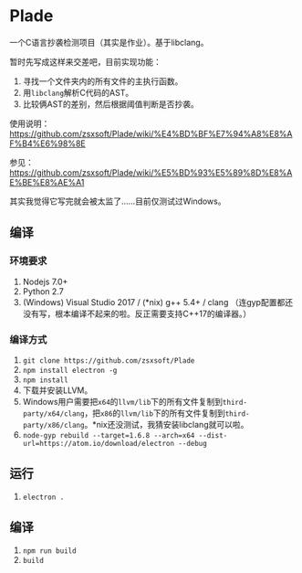 # Plade

一个C语言抄袭检测项目（其实是作业）。基于libclang。

暂时先写成这样来交差吧，目前实现功能：
1. 寻找一个文件夹内的所有文件的主执行函数。
1. 用``libclang``解析C代码的AST。
1. 比较俩AST的差别，然后根据阈值判断是否抄袭。

使用说明：https://github.com/zsxsoft/Plade/wiki/%E4%BD%BF%E7%94%A8%E8%AF%B4%E6%98%8E

参见：https://github.com/zsxsoft/Plade/wiki/%E5%BD%93%E5%89%8D%E8%AE%BE%E8%AE%A1

其实我觉得它写完就会被太监了……目前仅测试过Windows。

## 编译

### 环境要求

1. Nodejs 7.0+
1. Python 2.7
1. (Windows) Visual Studio 2017 / (*nix) g++ 5.4+ / clang （连gyp配置都还没有写，根本编译不起来的啦。反正需要支持C++17的编译器。）

### 编译方式
1. ``git clone https://github.com/zsxsoft/Plade``
1. ``npm install electron -g``
1. ``npm install``
1. 下载并安装LLVM。
1. Windows用户需要把``x64``的``llvm/lib``下的所有文件复制到``third-party/x64/clang``，把``x86``的``llvm/lib``下的所有文件复制到``third-party/x86/clang``。*nix还没测试，我猜安装libclang就可以啦。
1. ``node-gyp rebuild --target=1.6.8 --arch=x64 --dist-url=https://atom.io/download/electron --debug``

## 运行
1. ``electron .``

## 编译
1. ``npm run build``
1. ``build``
